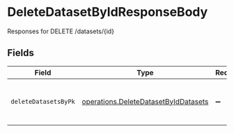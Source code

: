 # DeleteDatasetByIdResponseBody

Responses for DELETE /datasets/{id}


## Fields

| Field                                                                                        | Type                                                                                         | Required                                                                                     | Description                                                                                  |
| -------------------------------------------------------------------------------------------- | -------------------------------------------------------------------------------------------- | -------------------------------------------------------------------------------------------- | -------------------------------------------------------------------------------------------- |
| `deleteDatasetsByPk`                                                                         | [operations.DeleteDatasetByIdDatasets](../../models/operations/deletedatasetbyiddatasets.md) | :heavy_minus_sign:                                                                           | columns and relationships of "datasets"                                                      |